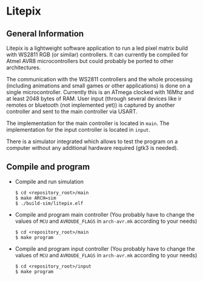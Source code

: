 # Litepix

## General Information

Litepix is a lightweight software application to run a led pixel matrix build
with WS2811 RGB (or similar) controllers.  It can currently be compiled for
Atmel AVR8 microcontrollers but could probably be ported to other architectures.

The communication with the WS2811 controllers and the whole processing
(including animations and small games or other applications) is done on a single
microcontroller.  Currently this is an ATmega clocked with 16Mhz and at least
2048 bytes of RAM.  User input (through several devices like ir remotes or
bluetooth (not implemented yet)) is captured by another controller and sent to
the main controller via USART.

The implementation for the main controller is located in `main`.
The implementation for the input controller is located in `input`.

There is a simulator integrated which allows to test the program on a computer
without any additional hardware required (gtk3 is needed).


## Compile and program

*   Compile and run simulation

        $ cd <repository_root>/main
        $ make ARCH=sim
        $ ./build-sim/litepix.elf

*   Compile and program main controller (You probably have to change the values
    of `MCU` and `AVRDUDE_FLAGS` in `arch-avr.mk` according to your needs)

        $ cd <repository_root>/main
        $ make program

*   Compile and program input controller (You probably have to change the values
    of `MCU` and `AVRDUDE_FLAGS` in `arch-avr.mk` according to your needs)

        $ cd <repository_root>/input
        $ make program
